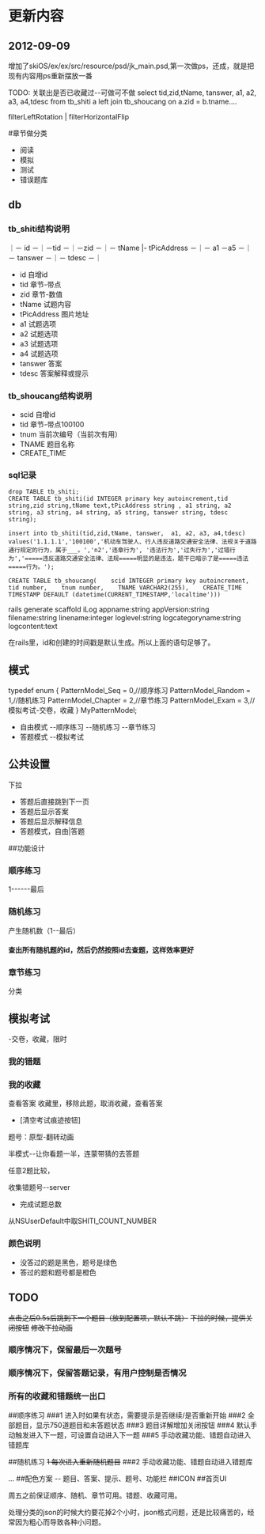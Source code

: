 # 更新内容

## 2012-09-09
增加了skiOS/ex/ex/src/resource/psd/jk_main.psd,第一次做ps，还成，就是把现有内容用ps重新摆放一番

TODO:
关联出是否已收藏过--可做可不做
select tid,zid,tName, tanswer,  a1, a2, a3, a4,tdesc from tb_shiti a left join tb_shoucang on a.zid = b.tname....

filterLeftRotation |  filterHorizontalFlip

#章节做分类
- 阅读
- 模拟
- 测试
- 错误题库

## db


 
### tb_shiti结构说明

｜－ id －｜－tid －｜－zid －｜－ tName |- tPicAddress －｜－ a1 －a5 －｜－ tanswer －｜－ tdesc －｜

- id          自增id
- tid         章节-带点
- zid         章节-数值
- tName       试题内容
- tPicAddress 图片地址
- a1          试题选项
- a2          试题选项
- a3          试题选项
- a4          试题选项
- tanswer     答案
- tdesc       答案解释或提示

### tb_shoucang结构说明

- scid        自增id
- tid         章节-带点100100
- tnum        当前次编号（当前次有用）
- TNAME       题目名称
- CREATE_TIME 


### sql记录

    drop TABLE tb_shiti;
    CREATE TABLE tb_shiti(id INTEGER primary key autoincrement,tid string,zid string,tName text,tPicAddress string , a1 string, a2 string, a3 string, a4 string, a5 string, tanswer string, tdesc string);

    insert into tb_shiti(tid,zid,tName, tanswer,  a1, a2, a3, a4,tdesc)  values('1.1.1.1','100100','机动车驾驶人、行人违反道路交通安全法律、法规关于道路通行规定的行为，属于___。','n2','违章行为', '违法行为','过失行为','过错行为','=====违反道路交通安全法律、法规=====明显的是违法，题干已暗示了是=====违法=====行为。');

    CREATE TABLE tb_shoucang(    scid INTEGER primary key autoincrement,
    tid number,    tnum number,    TNAME VARCHAR2(255),    CREATE_TIME TIMESTAMP DEFAULT (datetime(CURRENT_TIMESTAMP,'localtime')))


 
 

rails generate scaffold iLog appname:string appVersion:string filename:string linename:integer loglevel:string logcategoryname:string logcontent:text

在rails里，id和创建的时间戳是默认生成。所以上面的语句足够了。




## 模式

typedef enum {
    PatternModel_Seq = 0,//顺序练习
    PatternModel_Random = 1,//随机练习
    PatternModel_Chapter = 2,//章节练习
    PatternModel_Exam = 3,//模拟考试-交卷，收藏
} MyPatternModel;

- 自由模式
    --顺序练习
    --随机练习
    --章节练习
- 答题模式
    --模拟考试

## 公共设置

下拉

- 答题后直接跳到下一页
- 答题后显示答案
- 答题后显示解释信息
- 答题模式，自由|答题

##功能设计

### 顺序练习
1------最后

### 随机练习
产生随机数（1--最后）

#### 查出所有随机题的id，然后仍然按照id去查题，这样效率更好



### 章节练习
分类

## 模拟考试
-交卷，收藏，限时

### 我的错题


### 我的收藏


查看答案
收藏里，移除此题，取消收藏，查看答案

 
- [清空考试痕迹按钮]




题号：原型-翻转动画

半模式--让你看题一半，连蒙带猜的去答题

任意2题比较，

收集错题号--server

                   
                   
                   
- 完成试题总数 

从NSUserDefault中取SHITI_COUNT_NUMBER


                                
                                             
                                             
### 颜色说明
- 没答过的题是黑色，题号是绿色
- 答过的题和题号都是橙色
                                                          
## TODO

<del> 点击之后0.5s后跳到下一个题目（放到配置项，默认不跳）</del>
<del> 下拉的时候，提供关闭按钮</del>
<del> 修改下拉动画</del>
### 顺序情况下，保留最后一次题号
### 顺序情况下，保留答题记录，有用户控制是否情况
### 所有的收藏和错题统一出口


##顺序练习
###1 进入时如果有状态，需要提示是否继续/是否重新开始
###2 全部题目，显示750道题目和未答题状态
###3 题目详解增加关闭按钮
###4 默认手动触发进入下一题，可设置自动进入下一题
###5 手动收藏功能、错题自动进入错题库

##随机练习
<del>1 每次进入重新随机题目</del>
###2 手动收藏功能、错题自动进入错题库

...
##配色方案
-- 题目、答案、提示、题号、功能栏
##ICON
##首页UI

周五之前保证顺序、随机、章节可用。错题、收藏可用。


处理分类的json的时候大约要花掉2个小时，json格式问题，还是比较痛苦的，经常因为粗心而导致各种小问题。

